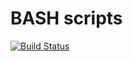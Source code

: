 # BASH scripts

[![Build Status](https://travis-ci.org/valentinsiryk/bash-scripts.svg?branch=master)](https://travis-ci.org/valentinsiryk/bash-scripts)

